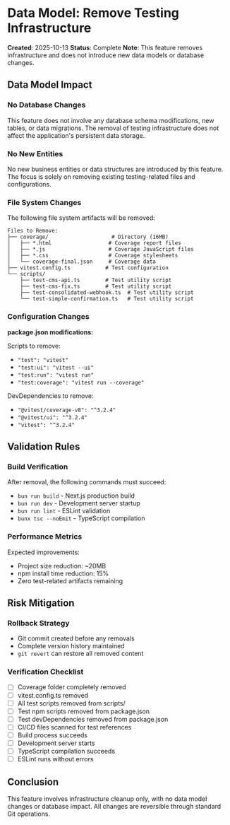 # Data Model: Remove Testing Infrastructure

**Created**: 2025-10-13
**Status**: Complete
**Note**: This feature removes infrastructure and does not introduce new data models or database changes.

## Data Model Impact

### No Database Changes

This feature does not involve any database schema modifications, new tables, or data migrations. The removal of testing infrastructure does not affect the application's persistent data storage.

### No New Entities

No new business entities or data structures are introduced by this feature. The focus is solely on removing existing testing-related files and configurations.

### File System Changes

The following file system artifacts will be removed:

```
Files to Remove:
├── coverage/                    # Directory (16MB)
│   ├── *.html                  # Coverage report files
│   ├── *.js                    # Coverage JavaScript files
│   ├── *.css                   # Coverage stylesheets
│   └── coverage-final.json     # Coverage data
├── vitest.config.ts           # Test configuration
└── scripts/
    ├── test-cms-api.ts        # Test utility script
    ├── test-cms-fix.ts        # Test utility script
    ├── test-consolidated-webhook.ts  # Test utility script
    └── test-simple-confirmation.ts   # Test utility script
```

### Configuration Changes

**package.json modifications:**

Scripts to remove:
- `"test": "vitest"`
- `"test:ui": "vitest --ui"`
- `"test:run": "vitest run"`
- `"test:coverage": "vitest run --coverage"`

DevDependencies to remove:
- `"@vitest/coverage-v8": "^3.2.4"`
- `"@vitest/ui": "^3.2.4"`
- `"vitest": "^3.2.4"`

## Validation Rules

### Build Verification
After removal, the following commands must succeed:
- `bun run build` - Next.js production build
- `bun run dev` - Development server startup
- `bun run lint` - ESLint validation
- `bunx tsc --noEmit` - TypeScript compilation

### Performance Metrics
Expected improvements:
- Project size reduction: ~20MB
- npm install time reduction: 15%
- Zero test-related artifacts remaining

## Risk Mitigation

### Rollback Strategy
- Git commit created before any removals
- Complete version history maintained
- `git revert` can restore all removed content

### Verification Checklist
- [ ] Coverage folder completely removed
- [ ] vitest.config.ts removed
- [ ] All test scripts removed from scripts/
- [ ] Test npm scripts removed from package.json
- [ ] Test devDependencies removed from package.json
- [ ] CI/CD files scanned for test references
- [ ] Build process succeeds
- [ ] Development server starts
- [ ] TypeScript compilation succeeds
- [ ] ESLint runs without errors

## Conclusion

This feature involves infrastructure cleanup only, with no data model changes or database impact. All changes are reversible through standard Git operations.